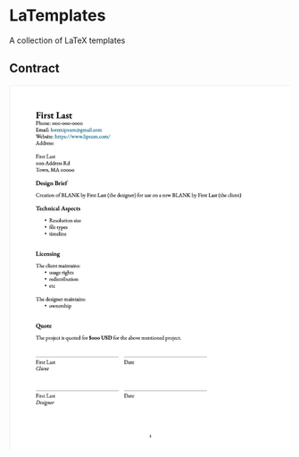 # LaTemplates
A collection of LaTeX templates

## Contract
![image preview of the contract pdf](./contract.png)
